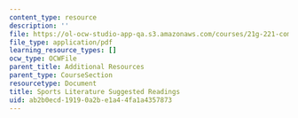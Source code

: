 ```yaml
---
content_type: resource
description: ''
file: https://ol-ocw-studio-app-qa.s3.amazonaws.com/courses/21g-221-communicating-in-american-culture-s-spring-2019/ab2b0ecd19190a2be1a44fa1a4357873_MIT21G_221S19_sportslit.pdf
file_type: application/pdf
learning_resource_types: []
ocw_type: OCWFile
parent_title: Additional Resources
parent_type: CourseSection
resourcetype: Document
title: Sports Literature Suggested Readings
uid: ab2b0ecd-1919-0a2b-e1a4-4fa1a4357873
---
```

